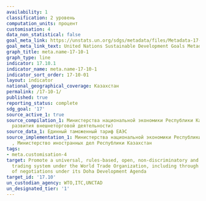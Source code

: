 ```yaml
---
availability: 1
classification: 2 уровень
computation_units: процент
customisation: 4
data_non_statistical: false
goal_meta_link: https://unstats.un.org/sdgs/metadata/files/Metadata-17-10-01.pdf
goal_meta_link_text: United Nations Sustainable Development Goals Metadata (pdf 468kB)
graph_title: meta.name-17-10-1
graph_type: line
indicator: 17.10.1
indicator_name: meta.name-17-10-1
indicator_sort_order: 17-10-01
layout: indicator
national_geographical_coverage: Казахстан
permalink: /17-10-1/
published: true
reporting_status: complete
sdg_goal: '17'
source_active_1: true
source_compilation_1: Министерства национальной экономики Республики Казахстан (Департамент
  развития внешнеторговой деятельности)
source_data_1: Единный таможенный тариф ЕАЭС
source_implementation_1: Министерства национальной экономики Республики Казахстан
  , Министерство иностранных дел Республики Казахстан
tags:
- meta.customisation-4
target: Promote a universal, rules-based, open, non‑discriminatory and equitable multilateral
  trading system under the World Trade Organization, including through the conclusion
  of negotiations under its Doha Development Agenda
target_id: '17.10'
un_custodian_agency: WTO,ITC,UNCTAD
un_designated_tier: '1'
---
```

